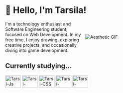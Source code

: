 <h1>👋 Hello, I'm Tarsila!</h1>

<p style="display: flex; align-items: center;">
  <span style="flex: 1; padding-right: 10px;">
    I'm a technology enthusiast and Software Engineering student, focused on Web Development. In my free time, I enjoy drawing, exploring creative projects, and occasionally diving into game development.
  </span>
  <span style="flex: 1;">
    <img src="https://media1.tenor.com/m/3h6HKwfxn1MAAAAC/aesthetic-discord.gif" alt="Aesthetic GIF" style="max-width: 100%; height: auto;"/>
  </span>
</p>

<h2>Currently studying...</h2>
<p>
  <img align="center" alt="Tarsi-Js" height="40" width="50" src="https://cdn.jsdelivr.net/gh/devicons/devicon@latest/icons/javascript/javascript-original.svg"/>
  <img align="center" alt="Tarsi-HTML" height="40" width="50" src="https://cdn.jsdelivr.net/gh/devicons/devicon@latest/icons/html5/html5-original.svg"/>
  <img align="center" alt="Tarsi-CSS" height="40" width="50" src="https://cdn.jsdelivr.net/gh/devicons/devicon@latest/icons/css3/css3-original.svg"/>
  <img align="center" alt="Tarsi-Csharp" height="40" width="50" src="https://cdn.jsdelivr.net/gh/devicons/devicon@latest/icons/csharp/csharp-original.svg"/>
  <img align="center" alt="Tarsi-Python" height="40" width="50" src="https://cdn.jsdelivr.net/gh/devicons/devicon@latest/icons/python/python-original.svg"/>
</p>


